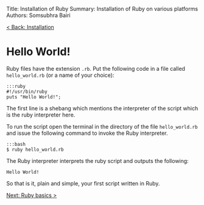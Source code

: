 Title:   Installation of Ruby
Summary: Installation of Ruby on various platforms
Authors: Somsubhra Bairi

[< Back: Installation](installation)

Hello World!
======

Ruby files have the extension `.rb`. Put the following code in a file called `hello_world.rb` (or a name of your choice):

```
:::ruby
#!/usr/bin/ruby
puts "Hello World!";
```

The first line is a shebang which mentions the interpreter of the script which is the ruby interpreter here.

To run the script open the terminal in the directory of the file `hello_world.rb` and issue the following command to invoke the Ruby interpreter.

```
:::bash
$ ruby hello_world.rb
```

The Ruby interpreter interprets the ruby script and outputs the following:

```
Hello World!
```

So that is it, plain and simple, your first script written in Ruby.

[Next: Ruby basics >](basics)